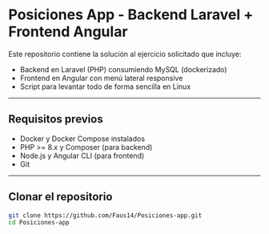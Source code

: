 # Posiciones App - Backend Laravel + Frontend Angular

Este repositorio contiene la solución al ejercicio solicitado que incluye:

- Backend en Laravel (PHP) consumiendo MySQL (dockerizado)
- Frontend en Angular con menú lateral responsive
- Script para levantar todo de forma sencilla en Linux

---

## Requisitos previos

- Docker y Docker Compose instalados
- PHP >= 8.x y Composer (para backend)
- Node.js y Angular CLI (para frontend)
- Git

---

## Clonar el repositorio

```bash
git clone https://github.com/Faus14/Posiciones-app.git
cd Posiciones-app
